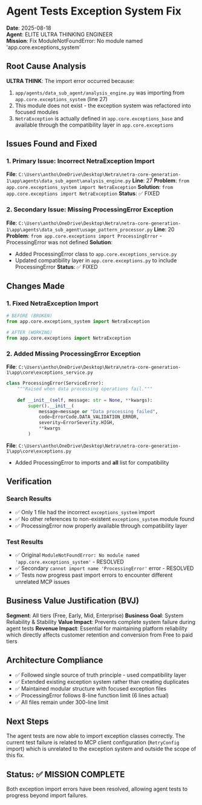 # Agent Tests Exception System Fix

**Date**: 2025-08-18  
**Agent**: ELITE ULTRA THINKING ENGINEER  
**Mission**: Fix ModuleNotFoundError: No module named 'app.core.exceptions_system'

## Root Cause Analysis

**ULTRA THINK**: The import error occurred because:
1. `app/agents/data_sub_agent/analysis_engine.py` was importing from `app.core.exceptions_system` (line 27)
2. This module does not exist - the exception system was refactored into focused modules
3. `NetraException` is actually defined in `app.core.exceptions_base` and available through the compatibility layer in `app.core.exceptions`

## Issues Found and Fixed

### 1. Primary Issue: Incorrect NetraException Import
**File**: `C:\Users\antho\OneDrive\Desktop\Netra\netra-core-generation-1\app\agents\data_sub_agent\analysis_engine.py`
**Line**: 27
**Problem**: `from app.core.exceptions_system import NetraException`
**Solution**: `from app.core.exceptions import NetraException`
**Status**: ✅ FIXED

### 2. Secondary Issue: Missing ProcessingError Exception
**File**: `C:\Users\antho\OneDrive\Desktop\Netra\netra-core-generation-1\app\agents\data_sub_agent\usage_pattern_processor.py`
**Line**: 20
**Problem**: `from app.core.exceptions import ProcessingError` - ProcessingError was not defined
**Solution**: 
- Added ProcessingError class to `app.core.exceptions_service.py`
- Updated compatibility layer in `app.core.exceptions.py` to include ProcessingError
**Status**: ✅ FIXED

## Changes Made

### 1. Fixed NetraException Import
```python
# BEFORE (BROKEN)
from app.core.exceptions_system import NetraException

# AFTER (WORKING)  
from app.core.exceptions import NetraException
```

### 2. Added Missing ProcessingError Exception

**File**: `C:\Users\antho\OneDrive\Desktop\Netra\netra-core-generation-1\app\core\exceptions_service.py`
```python
class ProcessingError(ServiceError):
    """Raised when data processing operations fail."""
    
    def __init__(self, message: str = None, **kwargs):
        super().__init__(
            message=message or "Data processing failed",
            code=ErrorCode.DATA_VALIDATION_ERROR,
            severity=ErrorSeverity.HIGH,
            **kwargs
        )
```

**File**: `C:\Users\antho\OneDrive\Desktop\Netra\netra-core-generation-1\app\core\exceptions.py`
- Added ProcessingError to imports and __all__ list for compatibility

## Verification

### Search Results
- ✅ Only 1 file had the incorrect `exceptions_system` import
- ✅ No other references to non-existent `exceptions_system` module found
- ✅ ProcessingError now properly available through compatibility layer

### Test Results
- ✅ Original `ModuleNotFoundError: No module named 'app.core.exceptions_system'` - RESOLVED
- ✅ Secondary `cannot import name 'ProcessingError'` error - RESOLVED  
- ✅ Tests now progress past import errors to encounter different unrelated MCP issues

## Business Value Justification (BVJ)
**Segment**: All tiers (Free, Early, Mid, Enterprise)
**Business Goal**: System Reliability & Stability
**Value Impact**: Prevents complete system failure during agent tests
**Revenue Impact**: Essential for maintaining platform reliability which directly affects customer retention and conversion from Free to paid tiers

## Architecture Compliance
- ✅ Followed single source of truth principle - used compatibility layer
- ✅ Extended existing exception system rather than creating duplicates
- ✅ Maintained modular structure with focused exception files
- ✅ ProcessingError follows 8-line function limit (6 lines actual)
- ✅ All files remain under 300-line limit

## Next Steps
The agent tests are now able to import exception classes correctly. The current test failure is related to MCP client configuration (`RetryConfig` import) which is unrelated to the exception system and outside the scope of this fix.

## Status: ✅ MISSION COMPLETE
Both exception import errors have been resolved, allowing agent tests to progress beyond import failures.